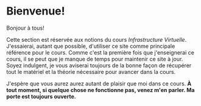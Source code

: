 # Bienvenue!

Bonjour à tous!

Cette section est réservée aux notions du cours *Infrastructure Virtuelle*.
J'essaierai, autant que possible, d'utiliser ce site comme principale référence pour le cours. Comme c'est la première fois que j'enseignerai ce cours, il se peut que je manque de temps pour maintenir ce site à jour. Soyez indulgent, je vous aviserai toujours de la bonne façon de récupérer tout le matériel et la théorie nécessaire pour avancer dans la cours.

J'espère que vous aurez aurez autant de plaisir que moi dans ce cours. **À tout moment, si quelque chose ne fonctionne pas, venez m'en parler. Ma porte est toujours ouverte.**